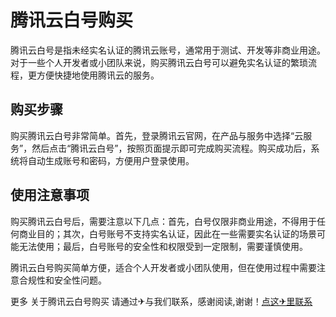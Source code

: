 # 腾讯云白号购买

腾讯云白号是指未经实名认证的腾讯云账号，通常用于测试、开发等非商业用途。对于一些个人开发者或小团队来说，购买腾讯云白号可以避免实名认证的繁琐流程，更方便快捷地使用腾讯云的服务。

## 购买步骤

购买腾讯云白号非常简单。首先，登录腾讯云官网，在产品与服务中选择“云服务”，然后点击“腾讯云白号”，按照页面提示即可完成购买流程。购买成功后，系统将自动生成账号和密码，方便用户登录使用。

## 使用注意事项

购买腾讯云白号后，需要注意以下几点：首先，白号仅限非商业用途，不得用于任何商业目的；其次，白号账号不支持实名认证，因此在一些需要实名认证的场景可能无法使用；最后，白号账号的安全性和权限受到一定限制，需要谨慎使用。

腾讯云白号购买简单方便，适合个人开发者或小团队使用，但在使用过程中需要注意合规性和安全性问题。

更多 关于腾讯云白号购买 请通过✈与我们联系，感谢阅读,谢谢！[点这✈里联系](https://ww.k02.cc)